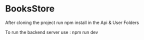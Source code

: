 # BooksStore

After cloning the project run npm install in the Api & User Folders

To run the backend server use : npm run dev 

